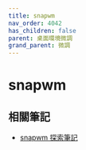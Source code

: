 ```yaml
---
title: snapwm
nav_order: 4042
has_children: false
parent: 桌面環境微調
grand_parent: 微調
---
```



# snapwm


## 相關筆記

* [snapwm 探索筆記](https://samwhelp.github.io/note-about-snapwm/)
